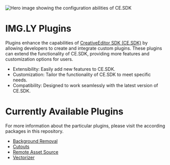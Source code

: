 ![Hero image showing the configuration abilities of CE.SDK](https://img.ly/static/cesdk_release_header.png)

# IMG.LY Plugins

Plugins enhance the capabilities of [CreativeEditor SDK (CE.SDK)](https://img.ly/docs/cesdk/) by allowing developers to create and integrate custom plugins. These plugins can extend the functionality of CE.SDK, providing more features and customization options for users.

- Extensibility: Easily add new features to CE.SDK.
- Customization: Tailor the functionality of CE.SDK to meet specific needs.
- Compatibility: Designed to work seamlessly with the latest version of CE.SDK.

# Currently Available Plugins

For more information about the particular plugins, please visit the according packages in this repository.

- [Background Removal](packages/plugin-background-removal-web/)
- [Cutouts](packages/plugin-cutout-library-web/)
- [Remote Asset Source](packages/plugin-remote-asset-source-web/)
- [Vectorizer](packages/plugin-vectorizer-web/)

